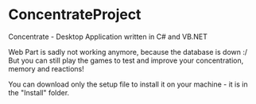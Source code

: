 # ConcentrateProject
Concentrate - Desktop Application written in C# and VB.NET

Web Part is sadly not working anymore, because the database is down :/
But you can still play the games to test and improve your concentration, memory and reactions!

You can download only the setup file to install it on your machine - it is in the "Install" folder. 
